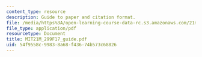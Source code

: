 ```yaml
---
content_type: resource
description: Guide to paper and citation format.
file: /media/https%3A/open-learning-course-data-rc.s3.amazonaws.com/21m-299-the-beatles-fall-2017/54f9558c99838a68f43674b573c68826_MIT21M_299F17_guide.pdf
file_type: application/pdf
resourcetype: Document
title: MIT21M_299F17_guide.pdf
uid: 54f9558c-9983-8a68-f436-74b573c68826
---
```

